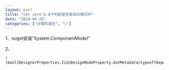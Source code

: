 ```yaml
---
layout: post
title: "net core 6.0下判断是否是设计模式中"
date: "2024-04-28"
categories: ["计算机语言", "c"]
---
```


1、nuget安装“System.ComponentModel”

2、

```
!(bool)DesignerProperties.IsInDesignModeProperty.GetMetadata(typeof(DependencyObject)).DefaultValue
```
